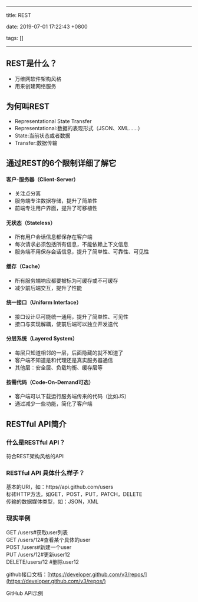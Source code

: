 
---

title: REST

date: 2019-07-01 17:22:43 +0800

tags: []

---
<a name="5Ayik"></a>
## REST是什么？
- 万维网软件架构风格
- 用来创建网络服务
<a name="AS1xl"></a>
## 为何叫REST

- Representational State Transfer
- Representational:数据的表现形式（JSON、XML......）
- State:当前状态或者数据
- Transfer:数据传输
<a name="zHPgV"></a>
## 通过REST的6个限制详细了解它
<a name="asO2E"></a>
#### 客户-服务器（Client-Server）

- 关注点分离
- 服务端专注数据存储，提升了简单性
- 前端专注用户界面，提升了可移植性
<a name="Hh7Sh"></a>
#### 无状态（Stateless）

- 所有用户会话信息都保存在客户端
- 每次请求必须包括所有信息，不能依赖上下文信息
- 服务端不用保存会话信息，提升了简单性、可靠性、可见性
<a name="LYe0i"></a>
#### 缓存（Cache）

- 所有服务端响应都要被标为可缓存或不可缓存
- 减少前后端交互，提升了性能
<a name="9at8r"></a>
#### 统一接口（Uniform Interface）

- 接口设计尽可能统一通用，提升了简单性、可见性
- 接口与实现解耦，使前后端可以独立开发迭代
<a name="TRTsj"></a>
#### 分层系统（Layered System）

- 每层只知道相邻的一层，后面隐藏的就不知道了
- 客户端不知道是和代理还是真实服务器通信
- 其他层：安全层、负载均衡、缓存层等
<a name="Z3OA0"></a>
#### 按需代码（Code-On-Demand可选）

- 客户端可以下载运行服务端传来的代码（比如JS）
- 通过减少一些功能，简化了客户端

<a name="vvlPZ"></a>
## RESTful API简介
<a name="MFsJu"></a>
### 什么是RESTful API？
符合REST架构风格的API
<a name="4UGjD"></a>
### RESTful API 具体什么样子？
基本的URI，如：https//api.github.com/users<br />标砖HTTP方法，如GET，POST，PUT，PATCH，DELETE<br />传输的数据媒体类型，如：JSON，XML
<a name="WVRRB"></a>
### 现实举例
GET /users#获取user列表<br />GET /users/12#查看某个具体的user<br />POST /users#新建一个user<br />PUT /users/12#更新user12<br />DELETE/users/12 #删除user12

github接口文档：[https://developer.github.com/v3/repos/](https://developer.github.com/v3/repos/)

GitHub API示例








<br />

